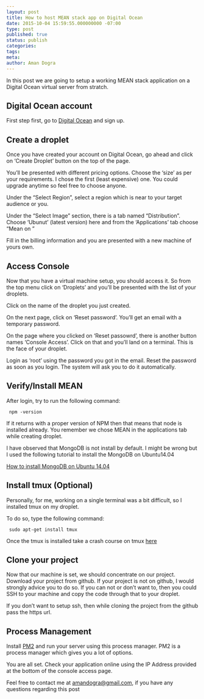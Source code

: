 ```yaml
---
layout: post
title: How to host MEAN stack app on Digital Ocean
date: 2015-10-04 15:59:55.000000000 -07:00
type: post
published: true
status: publish
categories:
tags:
meta:
author: Aman Dogra
---
```


In this post we are going to setup a working MEAN stack application on a
Digital Ocean virtual server from stratch. <!--more-->

Digital Ocean account
---------------------

First step first, go to [Digital Ocean](https://www.digitalocean.com/)
and sign up.

Create a droplet
----------------

Once you have created your account on Digital Ocean, go ahead and click
on ‘Create Droplet’ button on the top of the page.

You’ll be presented with different pricing options. Choose the ‘size’ as
per your requirements. I chose the first (least expensive) one. You
could upgrade anytime so feel free to choose anyone.

Under the “Select Region”, select a region which is near to your target
audience or you.

Under the “Select Image” section, there is a tab named “Distribution”.
Choose ‘Ubunut’ (latest version) here and from the ‘Applications’ tab
choose “Mean on ”

Fill in the billing information and you are presented with a new machine
of yours own.


Access Console
--------------

Now that you have a virtual machine setup, you should access it. So from
the top menu click on ‘Droplets’ and you’ll be presented with the list
of your droplets.

Click on the name of the droplet you just created.

On the next page, click on ‘Reset password’. You’ll get an email with a
temporary password.

On the page where you clicked on ‘Reset passowrd’, there is another
button names ‘Console Access’. Click on that and you’ll land on a
terminal. This is the face of your droplet.

Login as ‘root’ using the password you got in the email. Reset the
password as soon as you login. The system will ask you to do it
automatically.

Verify/Install MEAN
-------------------

After login, try to run the following command:

``` {.highlight}
 npm -version
```

If it returns with a proper version of NPM then that means that node is
installed already. You remember we chose MEAN in the applications tab
while creating droplet.

I have observed that MongoDB is not install by default. I might be wrong
but I used the following tutorial to install the MongoDB on Ubuntu14.04

[How to install MongoDB on Ubuntu
14.04](https://www.digitalocean.com/community/tutorials/how-to-install-mongodb-on-ubuntu-14-04)


Install tmux (Optional)
-----------------------

Personally, for me, working on a single terminal was a bit difficult, so
I installed tmux on my droplet.

To do so, type the following command:

``` {.highlight}
 sudo apt-get install tmux
```

Once the tmux is installed take a crash course on tmux
[here](https://robots.thoughtbot.com/a-tmux-crash-course)


Clone your project
------------------

Now that our machine is set, we should concentrate on our project.
Download your project from github. If your project is not on github, I
would strongly advice you to do so. If you can not or don’t want to,
then you could SSH to your machine and copy the code through that to
your droplet.

If you don’t want to setup ssh, then while cloning the project from the
github pass the https url.


Process Management
------------------

Install [PM2](http://pm2.keymetrics.io/) and run your server using this
process manager. PM2 is a process manager which gives you a lot of
options.

You are all set. Check your application online using the IP Address
provided at the bottom of the console access page.

Feel free to contact me at amandogra@gmail.com, if you have any
questions regarding this post
